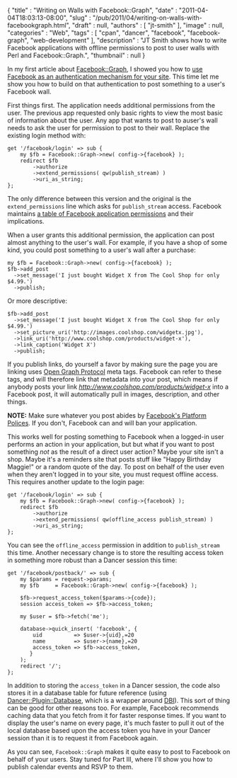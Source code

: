{
   "title" : "Writing on Walls with Facebook::Graph",
   "date" : "2011-04-04T18:03:13-08:00",
   "slug" : "/pub/2011/04/writing-on-walls-with-facebookgraph.html",
   "draft" : null,
   "authors" : [
      "jt-smith"
   ],
   "image" : null,
   "categories" : "Web",
   "tags" : [
      "cpan",
      "dancer",
      "facebook",
      "facebook-graph",
      "web-development"
   ],
   "description" : "JT Smith shows how to write Facebook applications with offline permissions to post to user walls with Perl and Facebook::Graph.",
   "thumbnail" : null
}





In my first article about
[Facebook::Graph](http://search.cpan.org/perldoc?Facebook::Graph), I
showed you how to [use Facebook as an authentication mechanism for your
site](/media/_pub_2011_04_writing-on-walls-with-facebookgraph/facebook-authentication-with-perl-and-facebookgraph.html).
This time let me show you how to build on that authentication to post
something to a user's Facebook wall.

First things first. The application needs additional permissions from
the user. The previous app requested only basic rights to view the most
basic of information about the user. Any app that wants to post to
auser's wall needs to ask the user for permission to post to their wall.
Replace the existing login method with:

    get '/facebook/login' => sub {
        my $fb = Facebook::Graph->new( config->{facebook} );
        redirect $fb
            ->authorize
            ->extend_permissions( qw(publish_stream) )
            ->uri_as_string;
    };

The only difference between this version and the original is the
`extend_permissions` line which asks for `publish_stream` access.
Facebook maintains [a table of Facebook application
permissions](http://developers.facebook.com/docs/authentication/permissions/)
and their implications.

When a user grants this additional permission, the application can post
almost anything to the user's wall. For example, if you have a shop of
some kind, you could post something to a user's wall after a purchase:

    my $fb = Facebook::Graph->new( config->{facebook} );
    $fb->add_post
      ->set_message('I just bought Widget X from The Cool Shop for only $4.99.')
      ->publish;

Or more descriptive:

    $fb->add_post
      ->set_message('I just bought Widget X from The Cool Shop for only $4.99.')
      ->set_picture_uri('http://images.coolshop.com/widgetx.jpg'),
      ->link_uri('http://www.coolshop.com/products/widget-x'),
      ->link_caption('Widget X')
      ->publish;

If you publish links, do yourself a favor by making sure the page you
are linking uses [Open Graph Protocol](http://ogp.me/) meta tags.
Facebook can refer to these tags, and will therefore link that metadata
into your post, which means if anybody posts your link
*http://www.coolshop.com/products/widget-x* into a Facebook post, it
will automatically pull in images, description, and other things.

**NOTE:** Make sure whatever you post abides by [Facebook's Platform
Polices](http://developers.facebook.com/policy/). If you don't, Facebook
can and will ban your application.

This works well for posting something to Facebook when a logged-in user
performs an action in your application, but but what if you want to post
something *not* as the result of a direct user action? Maybe your site
isn't a shop. Maybe it's a reminders site that posts stuff like "Happy
Birthday Maggie!" or a random quote of the day. To post on behalf of the
user even when they aren't logged in to your site, you must request
offline access. This requires another update to the login page:

    get '/facebook/login' => sub {
        my $fb = Facebook::Graph->new( config->{facebook} );
        redirect $fb
            ->authorize
            ->extend_permissions( qw(offline_access publish_stream) )
            ->uri_as_string;
    };

You can see the `offline_access` permission in addition to
`publish_stream` this time. Another necessary change is to store the
resulting access token in something more robust than a Dancer session
this time:

    get '/facebook/postback/' => sub {
        my $params = request->params;
        my $fb     = Facebook::Graph->new( config->{facebook} );

        $fb->request_access_token($params->{code});
        session access_token => $fb->access_token;

        my $user = $fb->fetch('me');

        database->quick_insert( 'facebook', {
            uid          => $user->{uid},=20
            name         => $user->{name},=20
            access_token => $fb->access_token,
           }
        );
        redirect '/';
    };

In addition to storing the `access_token` in a Dancer session, the code
also stores it in a database table for future reference (using
[Dancer::Plugin::Database](http://search.cpan.org/perldoc?Dancer::Plugin::Database),
which is a wrapper around [DBI](http://search.cpan.org/perldoc?DBI)).
This sort of thing can be good for other reasons too. For example,
Facebook recommends caching data that you fetch from it for faster
response times. If you want to display the user's name on every page,
it's much faster to pull it out of the local database based upon the
access token you have in your Dancer session than it is to request it
from Facebook again.

As you can see, `Facebook::Graph` makes it quite easy to post to
Facebook on behalf of your users. Stay tuned for Part III, where I'll
show you how to publish calendar events and RSVP to them.


